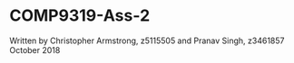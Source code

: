 # COMP9319-Ass-2
Written by  Christopher Armstrong, z5115505
        and Pranav Singh, z3461857
October 2018